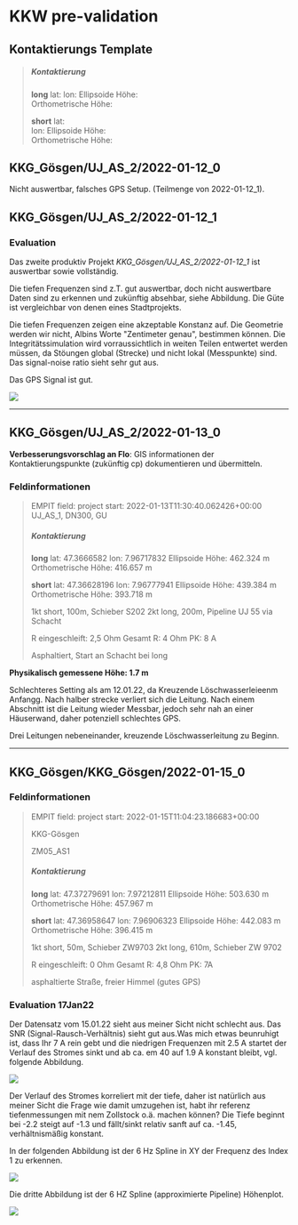# KKW pre-validation

## Kontaktierungs Template

> ##### Kontaktierung
> 
> **long**
> lat: 
> lon: 
> Ellipsoide Höhe:  
> Orthometrische Höhe: 
> 
> **short**
> lat:  
> lon: 
> Ellipsoide Höhe:  
> Orthometrische Höhe: 

## KKG_Gösgen/UJ_AS_2/2022-01-12_0

Nicht auswertbar, falsches GPS Setup. (Teilmenge von 2022-01-12_1).

## KKG_Gösgen/UJ_AS_2/2022-01-12_1

### Evaluation

Das zweite produktiv Projekt _KKG_Gösgen/UJ_AS_2/2022-01-12_1_ ist auswertbar sowie vollständig.

Die tiefen Frequenzen sind z.T. gut auswertbar, doch nicht auswertbare Daten sind zu erkennen und zukünftig absehbar, siehe Abbildung. Die Güte ist vergleichbar von denen eines Stadtprojekts.

Die tiefen Frequenzen zeigen eine akzeptable Konstanz auf. Die Geometrie werden wir nicht, Albins Worte "Zentimeter genau", bestimmen können. Die Integritätssimulation wird vorraussichtlich in weiten Teilen entwertet werden müssen, da Stöungen global (Strecke) und nicht lokal (Messpunkte) sind. Das signal-noise ratio sieht sehr gut aus.

Das GPS Signal ist gut.

![](/home/empit/.var/app/com.github.marktext.marktext/config/marktext/images/2022-01-17-08-01-37-image.png)

____

## 

## KKG_Gösgen/UJ_AS_2/2022-01-13_0

**Verbesserungsvorschlag an Flo**: GIS informationen der Kontaktierungspunkte (zukünftig cp) dokumentieren und übermitteln.

### Feldinformationen

> EMPIT field: project start: 2022-01-13T11:30:40.062426+00:00
> UJ_AS_1, DN300, GU
> 
> ##### Kontaktierung
> 
> **long**
> lat: 47.3666582
> lon: 7.96717832
> Ellipsoide Höhe: 462.324 m 
> Orthometrische Höhe: 416.657 m
> 
> **short**
> lat: 47.36628196 
> lon: 7.96777941
> Ellipsoide Höhe: 439.384 m 
> Orthometrische Höhe: 393.718 m
> 
> 1kt short, 100m, Schieber S202
> 2kt long, 200m, Pipeline UJ 55 via Schacht
> 
> R eingeschleift: 2,5 Ohm
> Gesamt R: 4 Ohm
> PK: 8 A
> 
> Asphaltiert, Start an Schacht bei long

**Physikalisch gemessene Höhe: 1.7 m**

Schlechteres Setting als am 12.01.22, da Kreuzende Löschwasserleieenm Anfangg. Nach halber strecke verliert sich die Leitung. Nach einem Abschnitt ist die Leitung wieder Messbar, jedoch sehr nah an einer Häuserwand, daher potenziell schlechtes GPS.

Drei Leitungen nebeneinander, kreuzende Löschwasserleitung zu Beginn.

___



## KKG_Gösgen/KKG_Gösgen/2022-01-15_0

### Feldinformationen

> EMPIT field: project start: 2022-01-15T11:04:23.186683+00:00
> 
> KKG-Gösgen
> 
> ZM05_AS1
> 
> ##### Kontaktierung
> 
> **long**
> lat: 47.37279691
> lon: 7.97212811
> Ellipsoide Höhe: 503.630 m  
> Orthometrische Höhe: 457.967 m
> 
> **short**
> lat: 47.36958647
> lon: 7.96906323
> Ellipsoide Höhe: 442.083 m  
> Orthometrische Höhe: 396.415 m
> 
> 1kt short, 50m, Schieber ZW9703
> 2kt long, 610m, Schieber ZW 9702
> 
> R eingeschleift: 0 Ohm
> Gesamt R: 4,8 Ohm
> PK: 7A
> 
> asphaltierte Straße, freier Himmel (gutes GPS)

### Evaluation 17Jan22

Der Datensatz vom 15.01.22 sieht aus meiner Sicht nicht schlecht aus. Das SNR (Signal-Rausch-Verhältnis) sieht gut aus.Was mich etwas beunruhigt ist, dass Ihr 7 A rein gebt und die niedrigen Frequenzen mit 2.5 A startet der Verlauf des Stromes sinkt und ab ca. em 40 auf 1.9 A konstant bleibt, vgl. folgende Abbildung. 

![](/home/empit/.var/app/com.github.marktext.marktext/config/marktext/images/2022-01-17-08-02-27-image.png)

Der Verlauf des Stromes korreliert mit der tiefe, daher ist natürlich aus meiner Sicht die Frage wie damit umzugehen ist, habt ihr referenz tiefenmessungen mit nem Zollstock o.ä. machen können? Die Tiefe beginnt bei -2.2 steigt auf -1.3 und fällt/sinkt relativ sanft auf ca. -1.45, verhältnismäßig konstant.

In der folgenden Abbildung ist der 6 Hz Spline in XY der Frequenz des Index 1 zu erkennen.

![](/home/empit/.var/app/com.github.marktext.marktext/config/marktext/images/2022-01-17-08-03-13-image.png)

Die dritte Abbildung ist der 6 HZ Spline (approximierte Pipeline) Höhenplot. 

![](/home/empit/.var/app/com.github.marktext.marktext/config/marktext/images/2022-01-17-08-03-58-image.png)

